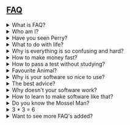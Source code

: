 ## [FAQ](../)

<details><summary>What is FAQ?</summary>
Frequently Asked Questions
</details>

<details><summary>Who am I?</summary>
I don't know who you are. Should I?
</details>

<details><summary>Have you seen Perry?</summary>
no
</details>

<details><summary>What to do with life?</summary>
live!
</details>

<details><summary>Why is everything is so confusing and hard?</summary>
All natural things make sense, the rest is made up.
</details>

<details><summary>How to make money fast?</summary>
why?
</details>

<details><summary>How to pass a test without studying?</summary>
It is a test for a reason, so just proof you already know it then.
</details>

<details><summary>Favourite Animal?</summary>
Sometimes dog, sometimes cat, sometimes bird, it depends which is in my proximity.
</details>

<details><summary>Why is your software so nice to use?</summary>
Well that is how I am made and made it.
</details>

<details><summary>The best advice?</summary>
Seek inward advice.
</details>

<details><summary>Why doesn't your software work?</summary>
It is hard, computers need a lot of explaning...
</details>

<details><summary>How to learn to make software like that?</summary>
Everything is completely open and I try to make the code self-explantory.
</details>

<details><summary>Do you know the Mossel Man?</summary>
Yes I know the Mossel Man. He lives in Schevening.
</details>

<details><summary>3 * 3 = 6</summary>
Nice socks.
</details>

<details><summary>Want to see more FAQ's added?</summary>
<a href=mailto:more_faqs_please@fake.com>mail 1 more question</a> 
</details>
